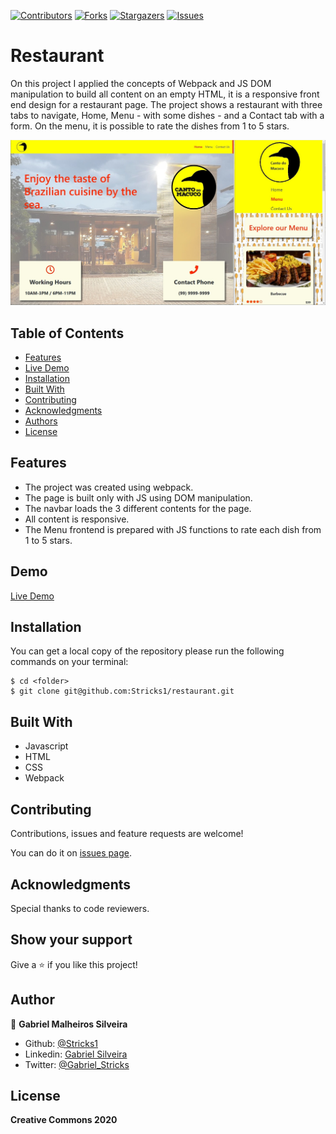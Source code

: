 [![Contributors][contributors-shield]][contributors-url]
[![Forks][forks-shield]][forks-url]
[![Stargazers][stars-shield]][stars-url]
[![Issues][issues-shield]][issues-url]

# Restaurant

On this project I applied the concepts of Webpack and JS DOM manipulation to build all content on an empty HTML, it is a responsive front end design for a restaurant page. 
The project shows a restaurant with three tabs to navigate, Home, Menu - with some dishes - and a Contact tab with a form. 
On the menu, it is possible to rate the dishes from 1 to 5 stars.

![screenshot](./src/img/restaurant.jpg)

## Table of Contents

* [Features](#features)
* [Live Demo](#demo)
* [Installation](#installation)
* [Built With](#built-with)
* [Contributing](#contributing)
* [Acknowledgments](#acknowledgments)
* [Authors](#author)
* [License](#license)

## Features
 - The project was created using webpack.
 - The page is built only with JS using DOM manipulation.
 - The navbar loads the 3 different contents for the page.
 - All content is responsive.
 - The Menu frontend is prepared with JS functions to rate each dish from 1 to 5 stars.

## Demo

[Live Demo](https://raw.githack.com/Stricks1/restaurant/feature-restaurant/dist/index.html)

## Installation

You can get a local copy of the repository please run the following commands on your terminal:
```
$ cd <folder>
$ git clone git@github.com:Stricks1/restaurant.git
```

## Built With
- Javascript
- HTML
- CSS
- Webpack

## Contributing

Contributions, issues and feature requests are welcome!

You can do it on [issues page](issues/).

## Acknowledgments

Special thanks to code reviewers.

## Show your support

Give a ⭐️ if you like this project!

## Author

👤 **Gabriel Malheiros Silveira**

- Github: [@Stricks1](https://github.com/Stricks1)
- Linkedin: [Gabriel Silveira](https://linkedin.com/in/gabriel-malheiros-silveira/)
- Twitter: [@Gabriel_Stricks](https://twitter.com/Gabriel_Stricks)

## License

<strong>Creative Commons 2020</strong>

<!-- MARKDOWN LINKS & IMAGES -->

[contributors-shield]: https://img.shields.io/github/contributors/stricks1/restaurant.svg?style=flat-square
[contributors-url]: https://github.com/stricks1/restaurant/graphs/contributors
[forks-shield]: https://img.shields.io/github/forks/stricks1/restaurant.svg?style=flat-square
[forks-url]: https://github.com/stricks1/restaurant/network/members
[stars-shield]: https://img.shields.io/github/stars/stricks1/restaurant.svg?style=flat-square
[stars-url]: https://github.com/stricks1/restaurant/stargazers
[issues-shield]: https://img.shields.io/github/issues/stricks1/restaurant.svg?style=flat-square
[issues-url]: https://github.com/stricks1/restaurant/issues